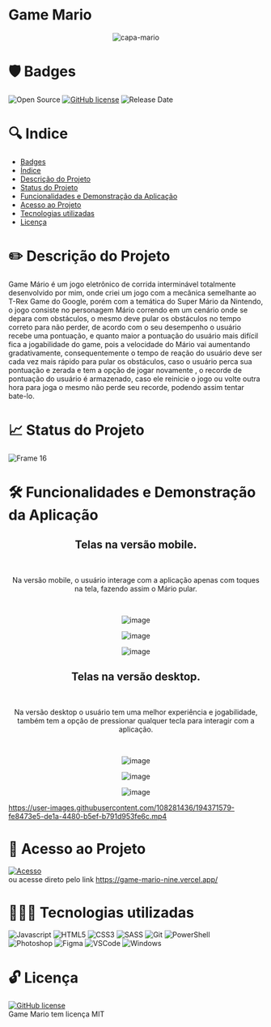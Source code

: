 # Game Mario

<p align="center">
<img src="https://user-images.githubusercontent.com/108281436/194373200-a41ec0c4-e7f9-409c-95b8-40b1e7dc1e73.PNG" alt="capa-mario"/>
</p>


# 🛡️ Badges
![Open Source](https://img.shields.io/badge/OpenSource-%E2%9D%A4-green)
[![GitHub license](https://img.shields.io/github/license/Naereen/StrapDown.js.svg)](https://github.com/Naereen/StrapDown.js/blob/master/LICENSE)
![Release Date](https://img.shields.io/badge/release%20date-september-green)


# 🔍 Indice

* [Badges](https://github.com/elielgomes/Projeto-Game-Mario/blob/main/README.md#%EF%B8%8F-badges)
* [Índice](https://github.com/elielgomes/Projeto-Game-Mario/blob/main/README.md#-indice)
* [Descrição do Projeto](https://github.com/elielgomes/Projeto-Game-Mario/blob/main/README.md#%EF%B8%8F-descri%C3%A7%C3%A3o-do-projeto)
* [Status do Projeto](https://github.com/elielgomes/Projeto-Game-Mario/blob/main/README.md#-status-do-projeto)
* [Funcionalidades e Demonstração da Aplicação](https://github.com/elielgomes/Projeto-Game-Mario/blob/main/README.md#%EF%B8%8F-funcionalidades-e-demonstra%C3%A7%C3%A3o-da-aplica%C3%A7%C3%A3o)
* [Acesso ao Projeto](https://github.com/elielgomes/Projeto-Game-Mario/blob/main/README.md#-acesso-ao-projeto)
* [Tecnologias utilizadas](https://github.com/elielgomes/Projeto-Game-Mario/blob/main/README.md#-tecnologias-utilizadas)
* [Licença](https://github.com/elielgomes/Projeto-Game-Mario/blob/main/README.md#-licen%C3%A7a)


# ✏️ Descrição do Projeto

Game Mário é um jogo eletrônico de corrida interminável totalmente desenvolvido por mim, onde criei um jogo com a mecânica semelhante ao T-Rex Game do Google, porém com a temática do Super Mário da Nintendo, o jogo consiste no personagem Mário correndo em um cenário onde se depara com obstáculos,  o mesmo deve pular os obstáculos no tempo correto para não perder, de acordo com o seu  desempenho o usuário recebe uma pontuação,  e quanto maior a pontuação do usuário mais difícil fica a jogabilidade do game, pois a velocidade do Mário vai aumentando gradativamente,  consequentemente o tempo de reação do usuário deve ser  cada vez mais rápido para pular os obstáculos, caso o usuário perca sua pontuação e zerada e tem a opção de jogar novamente ,  o recorde de pontuação do usuário é armazenado,  caso ele reinicie o jogo ou volte outra hora para joga o mesmo não perde seu recorde, podendo assim tentar bate-lo. 

 
# 📈 Status do Projeto
![Frame 16](https://user-images.githubusercontent.com/108281436/192803852-d0a0e110-a351-4eb9-ad0e-95cb36a0bb49.png)

# 🛠️ Funcionalidades e Demonstração da Aplicação

<h2 align="center">
  Telas na versão mobile.
</h2>

<br>

<p align="center">
Na versão mobile, o usuário interage com a aplicação apenas com toques na tela, fazendo assim o Mário pular.
</p>

<br>

<p align="center">
  <img src="https://user-images.githubusercontent.com/108281436/194374427-83c60891-eb01-42a1-a3dd-edf53130f4b1.png" alt="image"/>
</p>

<p align="center">
  <img src="https://user-images.githubusercontent.com/108281436/194375438-0248e993-a135-42ab-ae35-8f0ad9301d4a.png" alt="image"/>
</p>

<p align="center">
   <img src="https://user-images.githubusercontent.com/108281436/194374459-5d8835e3-acdb-4c1f-885a-228e6a5b06f5.png" alt="image"/>
</p>


<h2 align="center">
  Telas na versão desktop.
</h2>

<br>

<p align="center">
Na versão desktop o usuário tem uma melhor experiência e jogabilidade, também tem a opção de pressionar qualquer tecla para interagir com a aplicação. 
</p>

<br>

<p align="center">
   <img src="https://user-images.githubusercontent.com/108281436/194374506-c56deace-8e9c-4dc7-988e-a0c46339b841.png" alt="image"/>
</p>

<p align="center">
   <img src="https://user-images.githubusercontent.com/108281436/194374573-454df7e6-5139-416b-ad3c-0d918676ac98.png" alt="image"/>
</p>

<p align="center">
   <img src="https://user-images.githubusercontent.com/108281436/194374592-605a89f3-ba8f-49af-b23f-13fb267fa4d4.png" alt="image"/>
</p>


https://user-images.githubusercontent.com/108281436/194371579-fe8473e5-de1a-4480-b5ef-b791d953fe6c.mp4

# 🔑 Acesso ao Projeto

[![Acesso](https://user-images.githubusercontent.com/108281436/192802838-0c7abeda-f41a-4c34-86c7-ead30e2b223c.png)](https://game-mario-nine.vercel.app/) <br>
ou acesse direto pelo link https://game-mario-nine.vercel.app/

# 👨🏻‍💻 Tecnologias utilizadas

![Javascript](https://img.shields.io/badge/JavaScript-F7DF1E?style=for-the-badge&logo=javascript&logoColor=black)
![HTML5](https://img.shields.io/badge/HTML5-E34F26?style=for-the-badge&logo=html5&logoColor=white)
![CSS3](https://img.shields.io/badge/CSS3-1572B6?style=for-the-badge&logo=css3&logoColor=white)
![SASS](https://img.shields.io/badge/Sass-CC6699?style=for-the-badge&logo=sass&logoColor=white)
![Git](https://img.shields.io/badge/Git-E34F26?style=for-the-badge&logo=git&logoColor=white)
![PowerShell](https://img.shields.io/badge/Powershell-2CA5E0?style=for-the-badge&logo=powershell&logoColor=white)
<br>
![Photoshop](https://img.shields.io/badge/Adobe%20Photoshop-31A8FF?style=for-the-badge&logo=Adobe%20Photoshop&logoColor=black)
![Figma](https://img.shields.io/badge/Figma-F24E1E?style=for-the-badge&logo=figma&logoColor=white)
![VSCode](https://img.shields.io/badge/Visual_Studio_Code-0078D4?style=for-the-badge&logo=visual%20studio%20code&logoColor=white)
![Windows](https://img.shields.io/badge/Windows-0078D6?style=for-the-badge&logo=windows&logoColor=white)

# 🔓 Licença

[![GitHub license](https://img.shields.io/github/license/Naereen/StrapDown.js.svg)](https://github.com/Naereen/StrapDown.js/blob/master/LICENSE) <br>
Game Mario tem licença MIT


